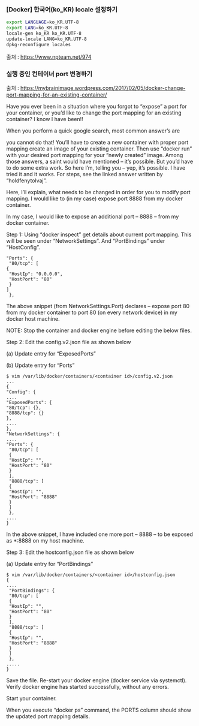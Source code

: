 
### [Docker] 한국어(ko_KR) locale 설정하기
```bash
export LANGUAGE=ko_KR.UTF-8
export LANG=ko_KR.UTF-8
locale-gen ko_KR ko_KR.UTF-8
update-locale LANG=ko_KR.UTF-8
dpkg-reconfigure locales
```
출처 : https://www.npteam.net/974

### 실행 중인 컨테이너 port 변경하기
출처 : https://mybrainimage.wordpress.com/2017/02/05/docker-change-port-mapping-for-an-existing-container/

Have you ever been in a situation where you forgot to “expose” a port for your container, or you’d like to change the port mapping for an existing container? I know I have been!!

When you perform a quick google search, most common answer’s are

you cannot do that! You’ll have to create a new container with proper port mapping
create an image of your existing container. Then use “docker run” with your desired port mapping for your “newly created” image.
Among those answers, a saint would have mentioned – it’s possible. But you’d have to do some extra work. So here I’m, telling you – yep, it’s possible. I have tried it and it works. For steps, see the linked answer written by “holdfenytolvaj”.

Here, I’ll explain, what needs to be changed in order for you to modify port mapping. I would like to (in my case) expose port 8888 from my docker container.

In my case, I would like to expose an additional port – 8888 – from my docker container.

Step 1: Using “docker inspect” get details about current port mapping. This will be seen under “NetworkSettings”. And “PortBindings” under “HostConfig”.

```
"Ports": {
 "80/tcp": [ 
{
 "HostIp": "0.0.0.0",
 "HostPort": "80"
 }
]
 },
 ```

The above snippet (from NetworkSettings.Port) declares – expose port 80 from my docker container to port 80 (on every network device) in my docker host machine.

NOTE: Stop the container and docker engine before editing the below files.

Step 2:  Edit the config.v2.json file as shown below

(a) Update entry for “ExposedPorts”

(b) Update entry for “Ports”

```
$ vim /var/lib/docker/containers/<container id>/config.v2.json
...
{
"Config": {
....
"ExposedPorts": {
"80/tcp": {},
"8888/tcp": {}
},
....
},
"NetworkSettings": {
....
"Ports": {
 "80/tcp": [
 {
 "HostIp": "",
 "HostPort": "80"
 }
 ],
 "8888/tcp": [
 {
 "HostIp": "",
 "HostPort": "8888"
 }
 ]
 },
....
}
```
In the above snippet, I have included one more port – 8888 –  to be exposed as *:8888 on my host machine.

Step 3:  Edit the hostconfig.json file as shown below

(a) Update entry for “PortBindings”
```
$ vim /var/lib/docker/containers/<container id>/hostconfig.json
{
....
 "PortBindings": {
 "80/tcp": [
 {
 "HostIp": "",
 "HostPort": "80"
 }
 ],
 "8888/tcp": [
 {
 "HostIp": "",
 "HostPort": "8888"
 }
 ]
 },
.....
}
```
Save the file. Re-start your docker engine (docker service via systemctl). Verify docker engine has started successfully, without any errors.

Start your container.

When you execute “docker ps” command, the PORTS column should show the updated port mapping details.
